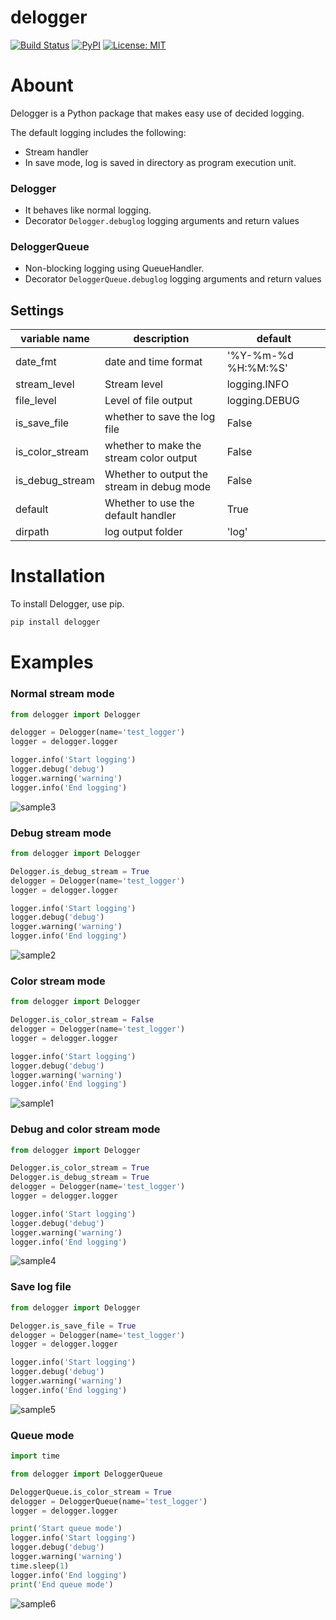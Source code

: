 delogger
==

[![Build Status](https://travis-ci.org/deresmos/delogger.svg?branch=master)](https://travis-ci.org/deresmos/delogger)
[![PyPI](https://badge.fury.io/py/delogger.svg)](https://badge.fury.io/py/delogger)
[![License: MIT](https://img.shields.io/badge/License-MIT-yellow.svg)](https://github.com/deresmos/delogger/blob/master/LICENSE)


Abount
===
Delogger is a Python package that makes easy use of decided logging.

The default logging includes the following:
- Stream handler
- In save mode, log is saved in directory as program execution unit.

### Delogger
- It behaves like normal logging.
- Decorator `Delogger.debuglog` logging arguments and return values

### DeloggerQueue
- Non-blocking logging using QueueHandler.
- Decorator `DeloggerQueue.debuglog` logging arguments and return values


## Settings
| variable name   | description                                | default             |
| -------------   | -------------                              | ------              |
| date_fmt        | date and time format                       | '%Y-%m-%d %H:%M:%S' |
| stream_level    | Stream level                               | logging.INFO        |
| file_level      | Level of file output                       | logging.DEBUG       |
| is_save_file    | whether to save the log file               | False               |
| is_color_stream | whether to make the stream color output    | False               |
| is_debug_stream | Whether to output the stream in debug mode | False               |
| default         | Whether to use the default handler         | True                |
| dirpath         | log output folder                          | 'log'               |


Installation
==
To install Delogger, use pip.

```bash
pip install delogger

```

Examples
==


### Normal stream mode

```python
from delogger import Delogger

delogger = Delogger(name='test_logger')
logger = delogger.logger

logger.info('Start logging')
logger.debug('debug')
logger.warning('warning')
logger.info('End logging')
```
![sample3](https://user-images.githubusercontent.com/27688389/48709824-fad79400-ec49-11e8-8a93-a5c72bdec5fc.png "sample3")


### Debug stream mode

```python
from delogger import Delogger

Delogger.is_debug_stream = True
delogger = Delogger(name='test_logger')
logger = delogger.logger

logger.info('Start logging')
logger.debug('debug')
logger.warning('warning')
logger.info('End logging')
```
![sample2](https://user-images.githubusercontent.com/27688389/48709786-d8de1180-ec49-11e8-919b-31b9f7a51bfc.png "sample2")


### Color stream mode

```python
from delogger import Delogger

Delogger.is_color_stream = False
delogger = Delogger(name='test_logger')
logger = delogger.logger

logger.info('Start logging')
logger.debug('debug')
logger.warning('warning')
logger.info('End logging')
```
![sample1](https://user-images.githubusercontent.com/27688389/48709759-c49a1480-ec49-11e8-92ee-99dae12c6e63.png "sample1")


### Debug and color stream mode

```python
from delogger import Delogger

Delogger.is_color_stream = True
Delogger.is_debug_stream = True
delogger = Delogger(name='test_logger')
logger = delogger.logger

logger.info('Start logging')
logger.debug('debug')
logger.warning('warning')
logger.info('End logging')
```
![sample4](https://user-images.githubusercontent.com/27688389/48709860-117deb00-ec4a-11e8-905f-7f1597363c38.png "sample4")


### Save log file

```python
from delogger import Delogger

Delogger.is_save_file = True
delogger = Delogger(name='test_logger')
logger = delogger.logger

logger.info('Start logging')
logger.debug('debug')
logger.warning('warning')
logger.info('End logging')
```
![sample5](https://user-images.githubusercontent.com/27688389/48978687-b426e580-f0f2-11e8-8b4c-fa418471e576.png "sample5")


### Queue mode

```python
import time

from delogger import DeloggerQueue

DeloggerQueue.is_color_stream = True
delogger = DeloggerQueue(name='test_logger')
logger = delogger.logger

print('Start queue mode')
logger.info('Start logging')
logger.debug('debug')
logger.warning('warning')
time.sleep(1)
logger.info('End logging')
print('End queue mode')
```
![sample6](https://user-images.githubusercontent.com/27688389/48709874-1e024380-ec4a-11e8-818f-521260c9c4e9.png "sample6")
